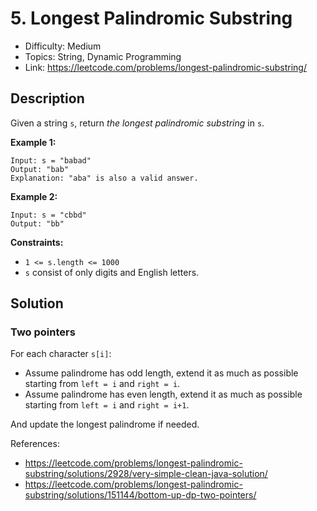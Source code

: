 # 5. Longest Palindromic Substring

- Difficulty: Medium
- Topics: String, Dynamic Programming
- Link: https://leetcode.com/problems/longest-palindromic-substring/

## Description

Given a string `s`, return _the longest palindromic substring_ in `s`.

**Example 1:**

```
Input: s = "babad"
Output: "bab"
Explanation: "aba" is also a valid answer.
```

**Example 2:**

```
Input: s = "cbbd"
Output: "bb"
```

**Constraints:**

- `1 <= s.length <= 1000`
- `s` consist of only digits and English letters.

## Solution

### Two pointers

For each character `s[i]`:

- Assume palindrome has odd length, extend it as much as possible starting from `left = i` and `right = i`.
- Assume palindrome has even length, extend it as much as possible starting from `left = i` and `right = i+1`.

And update the longest palindrome if needed.

References:

- https://leetcode.com/problems/longest-palindromic-substring/solutions/2928/very-simple-clean-java-solution/
- https://leetcode.com/problems/longest-palindromic-substring/solutions/151144/bottom-up-dp-two-pointers/

